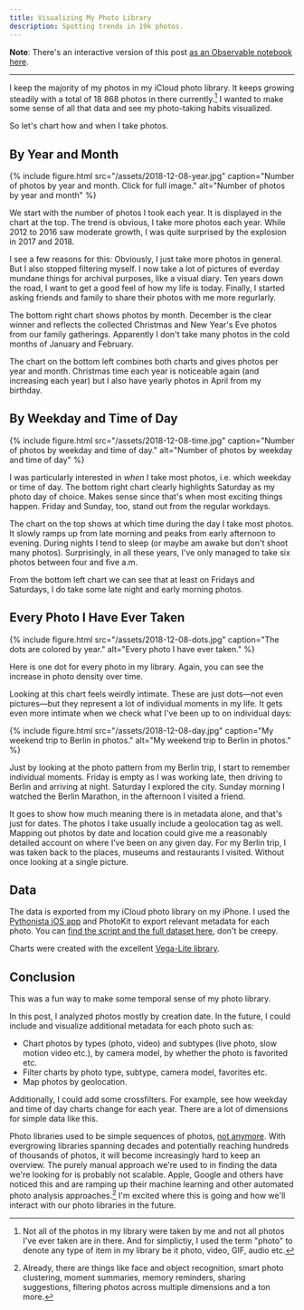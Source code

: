 ```yaml
---
title: Visualizing My Photo Library
description: Spotting trends in 19k photos.
---
```


**Note**: There's an interactive version of this post [as an Observable notebook here](https://beta.observablehq.com/d/2b277150e16e933e).

---

I keep the majority of my photos in my iCloud photo library. It keeps growing steadily with a total of 18 868 photos in there currently.[^1] I wanted to make some sense of all that data and see my photo-taking habits visualized.

So let's chart how and when I take photos.

## By Year and Month

{% include figure.html src="/assets/2018-12-08-year.jpg" caption="Number of photos by year and month. Click for full image." alt="Number of photos by year and month" %}

We start with the number of photos I took each year. It is displayed in the chart at the top. The trend is obvious, I take more photos each year. While 2012 to 2016 saw moderate growth, I was quite surprised by the explosion in 2017 and 2018.

I see a few reasons for this: Obviously, I just take more photos in general. But I also stopped filtering myself. I now take a lot of pictures of everday mundane things for archival purposes, like a visual diary. Ten years down the road, I want to get a good feel of how my life is today. Finally, I started asking friends and family to share their photos with me more regurlarly.

The bottom right chart shows photos by month. December is the clear winner and reflects the collected Christmas and New Year's Eve photos from our family gatherings. Apparently I don't take many photos in the cold months of January and February.

The chart on the bottom left combines both charts and gives photos per year and month. Christmas time each year is noticeable again (and increasing each year) but I also have yearly photos in April from my birthday.

## By Weekday and Time of Day

{% include figure.html src="/assets/2018-12-08-time.jpg" caption="Number of photos by weekday and time of day." alt="Number of photos by weekday and time of day" %}

I was particularly interested in *when* I take most photos, i.e. which weekday or time of day. The bottom right chart clearly highlights Saturday as my photo day of choice. Makes sense since that's when most exciting things happen. Friday and Sunday, too, stand out from the regular workdays.

The chart on the top shows at which time during the day I take most photos. It slowly ramps up from late morning and peaks from early afternoon to evening. During nights I tend to sleep (or maybe am awake but don't shoot many photos). Surprisingly, in all these years, I've only managed to take six photos between four and five a.m.

From the bottom left chart we can see that at least on Fridays and Saturdays, I do take some late night and early morning photos.

## Every Photo I Have Ever Taken

{% include figure.html src="/assets/2018-12-08-dots.jpg" caption="The dots are colored by year." alt="Every photo I have ever taken." %}

Here is one dot for every photo in my library. Again, you can see the increase in photo density over time.

Looking at this chart feels weirdly intimate. These are just dots—not even pictures—but they represent a lot of individual moments in my life. It gets even more intimate when we check what I've been up to on individual days:

{% include figure.html src="/assets/2018-12-08-day.jpg" caption="My weekend trip to Berlin in photos." alt="My weekend trip to Berlin in photos." %}

Just by looking at the photo pattern from my Berlin trip, I start to remember individual moments. Friday is empty as I was working late, then driving to Berlin and arriving at night. Saturday I explored the city. Sunday morning I watched the Berlin Marathon, in the afternoon I visited a friend.

It goes to show how much meaning there is in metadata alone, and that's just for dates. The photos I take usually include a geolocation tag as well. Mapping out photos by date and location could give me a reasonably detailed account on where I've been on any given day. For my Berlin trip, I was taken back to the places, museums and restaurants I visited. Without once looking at a single picture.

## Data

The data is exported from my iCloud photo library on my iPhone. I used the [Pythonista iOS app](http://omz-software.com/pythonista/) and PhotoKit to export relevant metadata for each photo. You can [find the script and the full dataset here](https://gist.github.com/arthurhammer/a861fc9a91669397a5cc70fc9d8ebedd), don't be creepy.

Charts were created with the excellent [Vega-Lite library](http://vega.github.io/vega-lite/).

## Conclusion

This was a fun way to make some temporal sense of my photo library.

In this post, I analyzed photos mostly by creation date. In the future, I could include and visualize additional metadata for each photo such as:

- Chart photos by types (photo, video) and subtypes (live photo, slow motion video etc.), by camera model, by whether the photo is favorited etc.
- Filter charts by photo type, subtype, camera model, favorites etc.
- Map photos by geolocation.

Additionally, I could add some crossfilters. For example, see how weekday and time of day charts change for each year. There are a lot of dimensions for simple data like this.

Photo libraries used to be simple sequences of photos, [not anymore](https://oleb.net/2018/photos-data-model/). With evergrowing libraries spanning decades and potentially reaching hundreds of thousands of photos, it will become increasingly hard to keep an overview. The purely manual approach we're used to in finding the data we're looking for is probably not scalable. Apple, Google and others have noticed this and are ramping up their machine learning and other automated photo analysis approaches.[^2] I'm excited where this is going and how we'll interact with our photo libraries in the future.

[^1]: Not all of the photos in my library were taken by me and not all photos I've ever taken are in there. And for simplictiy, I used the term "photo" to denote any type of item in my library be it photo, video, GIF, audio etc.
[^2]: Already, there are things like face and object recognition, smart photo clustering, moment summaries, memory reminders, sharing suggestions, filtering photos across multiple dimensions and a ton more.